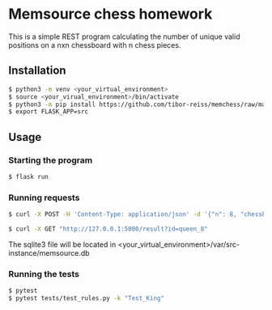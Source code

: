 # Memsource chess homework

This is a simple REST program calculating the number of unique valid positions
on a nxn chessboard with n chess pieces.

## Installation
```bash
$ python3 -m venv <your_virtual_environment>
$ source <your_virual_environment>/bin/activate
$ python3 -m pip install https://github.com/tibor-reiss/memchess/raw/master/dist/memchess-1.0.0-py3-none-any.whl
$ export FLASK_APP=src
```

## Usage
### Starting the program
```bash
$ flask run
```

### Running requests
```bash
$ curl -X POST -H 'Content-Type: application/json' -d '{"n": 8, "chessPiece": "queen"}' http://127.0.0.1:5000/chess
```
```bash
$ curl -X GET "http://127.0.0.1:5000/result?id=queen_8"
```
The sqlite3 file will be located in <your_virtual_environment>/var/src-instance/memsource.db

### Running the tests
```bash
$ pytest
$ pytest tests/test_rules.py -k "Test_King"
```
